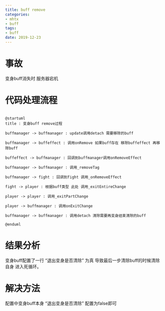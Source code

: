 ```yaml
---
title: buff remove
categories: 
- mhtx
- buff
tags:
- buff
date: 2019-12-23
---
```


# 事故

变身buff消失时 服务器宕机

# 代码处理流程

```plantuml

@startuml
title : 变身buff remove过程

buffmanager -> buffmanager : update调用detach 需要移除的buff

buffmanager -> buffeffect : 调用onRemove 如果buff存在 移除buffeffect 再移除buff

buffeffect -> buffmanager : 回调到buffmanager调用onRemoveEffect

buffmanager -> buffmanager : 调用_removeTag

buffmanager -> fight : 回调到fight 调用_onRemoveEffect

fight -> player : 根据buff类型 此处 调用_exitEntireChange

player -> player : 调用_exitPartChange

player -> buffmanager : 调用onExitChange 

buffmanager -> buffmanager : 调用detach 清除需要再变身结束清除的buff

@enduml
```

# 结果分析

变身buff配置了一行 “退出变身是否清除” 为真 导致最后一步清除buff的时候清除自身 进入死循环。

# 解决方法

配置中变身buff本身 “退出变身是否清除” 配置为false即可


